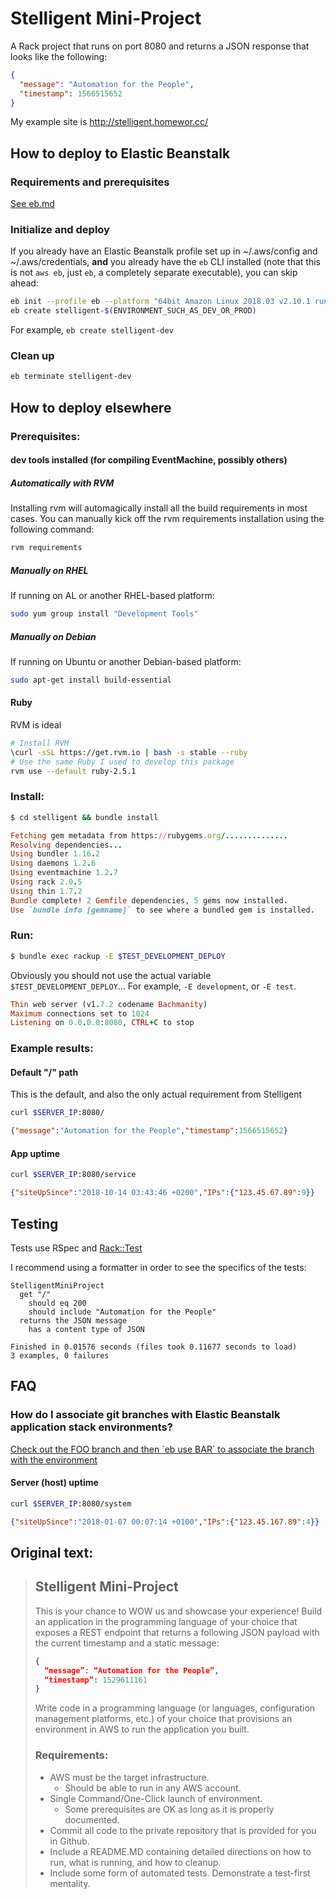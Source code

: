 # Stelligent Mini-Project
A Rack project that runs on port 8080 and returns a JSON response that looks like the following:
```json
{
  "message": "Automation for the People",
  "timestamp": 1566515652
}
```

My example site is http://stelligent.homewor.cc/

## How to deploy to Elastic Beanstalk
### Requirements and prerequisites
[See eb.md](eb.md)

### Initialize and deploy
If you already have an Elastic Beanstalk profile set up in ~/.aws/config and ~/.aws/credentials,
   **and** you already have the `eb` CLI installed (note that this is not `aws eb`, just `eb`,
       a completely separate executable), you can skip ahead:
```bash
eb init --profile eb --platform "64bit Amazon Linux 2018.03 v2.10.1 running Ruby 2.6 (Puma)" stelligent
eb create stelligent-$(ENVIRONMENT_SUCH_AS_DEV_OR_PROD)
```

For example, `eb create stelligent-dev`

### Clean up
```bash
eb terminate stelligent-dev
```

## How to deploy elsewhere

### Prerequisites:
#### dev tools installed (for compiling EventMachine, possibly others)
##### Automatically with RVM
Installing rvm will automagically install all the build requirements in most cases.
You can manually kick off the rvm requirements installation using the following command:
```bash
rvm requirements
```

##### Manually on RHEL
If running on AL or another RHEL-based platform:
```bash
sudo yum group install "Development Tools"
```

##### Manually on Debian
If running on Ubuntu or another Debian-based platform:
```bash
sudo apt-get install build-essential
```
#### Ruby
RVM is ideal
```bash
# Install RVM
\curl -sSL https://get.rvm.io | bash -s stable --ruby
# Use the same Ruby I used to develop this package
rvm use --default ruby-2.5.1
``` 

### Install:
```bash
$ cd stelligent && bundle install
```
```ruby
Fetching gem metadata from https://rubygems.org/..............
Resolving dependencies...
Using bundler 1.16.2
Using daemons 1.2.6
Using eventmachine 1.2.7
Using rack 2.0.5
Using thin 1.7.2
Bundle complete! 2 Gemfile dependencies, 5 gems now installed.
Use `bundle info [gemname]` to see where a bundled gem is installed.
```

### Run:
```bash
$ bundle exec rackup -E $TEST_DEVELOPMENT_DEPLOY
```
Obviously you should not use the actual variable `$TEST_DEVELOPMENT_DEPLOY`...
For example, `-E development`, or `-E test`.

```ruby
Thin web server (v1.7.2 codename Bachmanity)
Maximum connections set to 1024
Listening on 0.0.0.0:8080, CTRL+C to stop
```

### Example results:
#### Default "/" path
This is the default, and also the only actual requirement from Stelligent
```bash
curl $SERVER_IP:8080/
```
```json
{"message":"Automation for the People","timestamp":1566515652}
```

#### App uptime
```bash
curl $SERVER_IP:8080/service
```
```json
{"siteUpSince":"2018-10-14 03:43:46 +0200","IPs":{"123.45.67.89":9}}
```

## Testing
Tests use RSpec and [Rack::Test](https://github.com/rack-test/rack-test)

I recommend using a formatter in order to see the specifics of the tests:
```$ rspec --format documentation
StelligentMiniProject
  get "/"
    should eq 200
    should include "Automation for the People"
  returns the JSON message
    has a content type of JSON

Finished in 0.01576 seconds (files took 0.11677 seconds to load)
3 examples, 0 failures
```

## FAQ
### How do I associate git branches with Elastic Beanstalk application stack environments?
[Check out the FOO branch and then \`eb use BAR\` to associate the branch with the environment](https://docs.aws.amazon.com/elasticbeanstalk/latest/dg/eb3-cli-git.html#eb3-cli-git.branches)

#### Server (host) uptime
```bash
curl $SERVER_IP:8080/system
```
```json
{"siteUpSince":"2018-01-07 00:07:14 +0100","IPs":{"123.45.167.89":4}}
```

## Original text:
> ## Stelligent Mini-Project ##
> This is your chance to WOW us and showcase your experience! Build an application in the
> programming language of your choice that exposes a REST endpoint that returns a following
> JSON payload with the current timestamp and a static message:
> ```json
> {
>   “message”: “Automation for the People”,
>   “timestamp”: 1529611161
> }
> ```
> Write code in a programming language (or languages, configuration management platforms, etc.) of your
> choice that provisions an environment in AWS to run the application you built.
>
> ### Requirements: ###
> * AWS must be the target infrastructure.
>     * Should be able to run in any AWS account.
> * Single Command/One-Click launch of environment.
>     * Some prerequisites are OK as long as it is properly documented.
> * Commit all code to the private repository that is provided for you in Github.
> * Include a README.MD containing detailed directions on how to run, what is running, and how to cleanup.
> * Include some form of automated tests. Demonstrate a test-first mentality.

